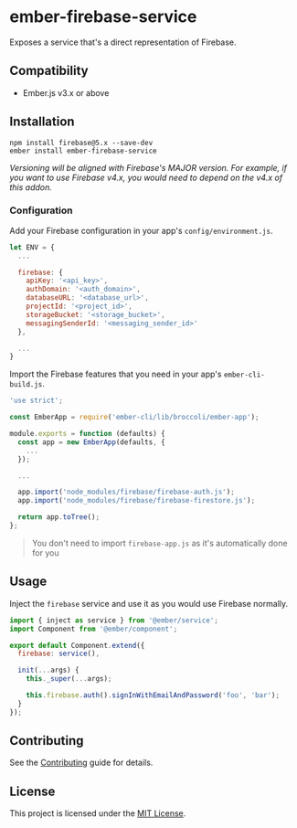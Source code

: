 ember-firebase-service
==============================================================================

Exposes a service that's a direct representation of Firebase.


Compatibility
------------------------------------------------------------------------------

* Ember.js v3.x or above


Installation
------------------------------------------------------------------------------

```
npm install firebase@5.x --save-dev
ember install ember-firebase-service
```

*Versioning will be aligned with Firebase's MAJOR version. For example, if you want to use Firebase v4.x, you would need to depend on the v4.x of this addon.*

### Configuration

Add your Firebase configuration in your app's `config/environment.js`.

```javascript
let ENV = {
  ...

  firebase: {
    apiKey: '<api_key>',
    authDomain: '<auth_domain>',
    databaseURL: '<database_url>',
    projectId: '<project_id>',
    storageBucket: '<storage_bucket>',
    messagingSenderId: '<messaging_sender_id>'
  },

  ...
}
```

Import the Firebase features that you need in your app's `ember-cli-build.js`.

```javascript
'use strict';

const EmberApp = require('ember-cli/lib/broccoli/ember-app');

module.exports = function (defaults) {
  const app = new EmberApp(defaults, {
    ...
  });

  ...

  app.import('node_modules/firebase/firebase-auth.js');
  app.import('node_modules/firebase/firebase-firestore.js');

  return app.toTree();
};
```

> You don't need to import `firebase-app.js` as it's automatically done for you

Usage
------------------------------------------------------------------------------

Inject the `firebase` service and use it as you would use Firebase normally.

```javascript
import { inject as service } from '@ember/service';
import Component from '@ember/component';

export default Component.extend({
  firebase: service(),

  init(...args) {
    this._super(...args);

    this.firebase.auth().signInWithEmailAndPassword('foo', 'bar');
  }
});
```

Contributing
------------------------------------------------------------------------------

See the [Contributing](CONTRIBUTING.md) guide for details.


License
------------------------------------------------------------------------------

This project is licensed under the [MIT License](LICENSE.md).
